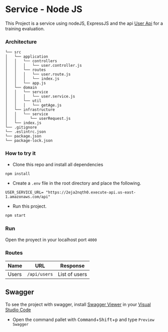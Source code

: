 # Service - Node JS 

This Project is a service using nodeJS, ExpressJS and the api [User Api](https://app.swaggerhub.com/apis/jbrizio/ms-users-api/1.0.0) for a training evaluation. 

### Architecture

```
└── src
│   └── application
│   │   └── controllers
│   │   │   └── user.controller.js
│   │   └── routes
│   │   │   └── user.route.js
│   │   │   └── index.js
│   │   └── app.js
│   └── domain
│   │   └── service
│   │   │   └── user.service.js
│   │   └── util
│   │   │   └── getAge.js
│   └── infrastructure
│   │   └── service
│   │      └── userRequest.js
│   └── index.js
└── .gitignore
└── .eslintrc.json
└── package.json
└── package-lock.json
```

### How to try it

- Clone this repo and install all dependencies

```sh
npm install
```

- Create a `.env` file in the root directory and place the following.

```
USER_SERVICE_URL= "https://2eja2nqth0.execute-api.us-east-1.amazonaws.com/api"
```

- Run this project.

```sh
npm start
```

### Run

Open the proyect in your localhost port `4000`


### Routes

| Name   | URL                    | Response            |
| ------ | ---------------------- | ------------------- |
| Users  | `/api/users`           | List of users       |

## Swagger

To see the project with swagger, install [Swagger Viewer](https://marketplace.visualstudio.com/items?itemName=Arjun.swagger-viewer) in your [Visual Studio Code](https://code.visualstudio.com/)

- Open the command pallet with <kbd>Command</kbd>+<kbd>Shift</kbd>+<kbd>p</kbd> and type `Preview Swagger`
